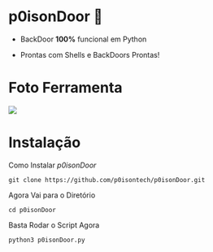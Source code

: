 # p0isonDoor 🚪
- BackDoor **100%** funcional em Python

- Prontas com Shells e BackDoors Prontas!

# Foto Ferramenta

<img src="https://media.discordapp.net/attachments/1185681370975051848/1185800647392641114/backdoor.png?ex=6590ede9&is=657e78e9&hm=8755fea68ed710b27b96e213011fd5d62a759aec9a45db76b0f891cb701549a4&=&format=webp&quality=lossless&width=578&height=400">

# Instalação

Como Instalar *p0isonDoor*
```
git clone https://github.com/p0isontech/p0isonDoor.git
```
Agora Vai para o Diretório
```
cd p0isonDoor
```

Basta Rodar o Script Agora
```
python3 p0isonDoor.py
```
